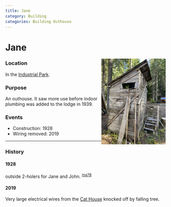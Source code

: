 ```yaml
---
title: Jane
category: Building
categories: Building Outhouse
---
```

# Jane
<img src="img/2020-Jane.jpeg" style="width: 40%;" align="right">

### Location
In the [Industrial Park](Industrial-Park).

### Purpose

An outhouse. It saw more use before indoor plumbing was added to the lodge in 1939.

### Events
- Construction: 1928
- Wiring removed: 2019

---
### History

#### 1928

outside 2-holers for Jane and John. <sup>[ma78][]</sup>

#### 2019
Very large electrical wires from the [Cat House](Cat-House) knocked off by falling tree.

[ma78]: Mountaineer-Annual#1978
